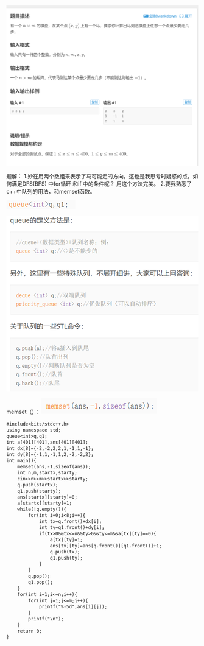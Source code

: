 
![](attachments/马的遍历%20（广度优先搜索问题）_image_0.png)


题解：
1.妙在用两个数组来表示了马可能走的方向，这也是我思考时疑惑的点，如何满足DFS(BFS) 中for循环 和if 中的条件呢？ 用这个方法完美。
2.要我熟悉了c++中队列的用法，和memset函数。

![](attachments/马的遍历%20（广度优先搜索问题）_image_1.png)

![](attachments/马的遍历%20（广度优先搜索问题）_image_2.png)

memset（）：
![](attachments/马的遍历%20（广度优先搜索问题）_image_3.png)

```
#include<bits/stdc++.h>
using namespace std;
queue<int>q,q1;
int a[401][401],ans[401][401];
int dx[8]={-2,-2,2,2,1,-1,1,-1};
int dy[8]={-1,1,-1,1,2,-2,-2,2};
int main(){
	memset(ans,-1,sizeof(ans));
	int n,m,startx,starty;
	cin>>n>>m>>startx>>starty;
	q.push(startx);
	q1.push(starty);
	ans[startx][starty]=0;
	a[startx][starty]=1;
	while(!q.empty()){
		for(int i=0;i<8;i++){
			int tx=q.front()+dx[i];
			int ty=q1.front()+dy[i];
			if(tx>0&&tx<=n&&ty>0&&ty<=m&&a[tx][ty]==0){
				a[tx][ty]=1;
				ans[tx][ty]=ans[q.front()][q1.front()]+1;
				q.push(tx);
				q1.push(ty);
			}
		}
		q.pop();
		q1.pop();
	}
	for(int i=1;i<=n;i++){
		for(int j=1;j<=m;j++){
			printf("%-5d",ans[i][j]);
		}
		printf("\n");
	}
	return 0;
}
```
